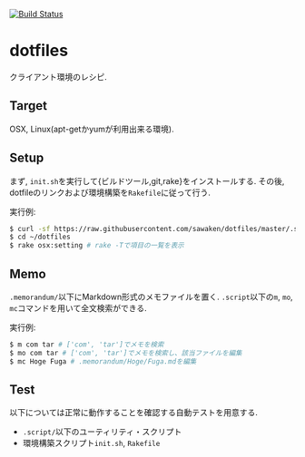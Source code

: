 [![Build Status](https://travis-ci.com/sawaken/dotfiles.svg?token=46Mp6xrHukCWQqyh951J&branch=master)](https://travis-ci.com/sawaken/dotfiles)
# dotfiles
クライアント環境のレシピ.

## Target
OSX, Linux(apt-getかyumが利用出来る環境).

## Setup
まず, `init.sh`を実行して{ビルドツール,git,rake}をインストールする.
その後, dotfileのリンクおよび環境構築を`Rakefile`に従って行う.

実行例:
```sh
$ curl -sf https://raw.githubusercontent.com/sawaken/dotfiles/master/.script/initialize | sh -s
$ cd ~/dotfiles
$ rake osx:setting # rake -Tで項目の一覧を表示
```

## Memo
`.memorandum/`以下にMarkdown形式のメモファイルを置く.
`.script`以下の`m`, `mo`, `mc`コマンドを用いて全文検索ができる.

実行例:
```sh
$ m com tar # ['com', 'tar']でメモを検索
$ mo com tar # ['com', 'tar']でメモを検索し、該当ファイルを編集
$ mc Hoge Fuga # .memorandum/Hoge/Fuga.mdを編集
```

## Test
以下については正常に動作することを確認する自動テストを用意する.
* `.script/`以下のユーティリティ・スクリプト
* 環境構築スクリプト`init.sh`, `Rakefile`
